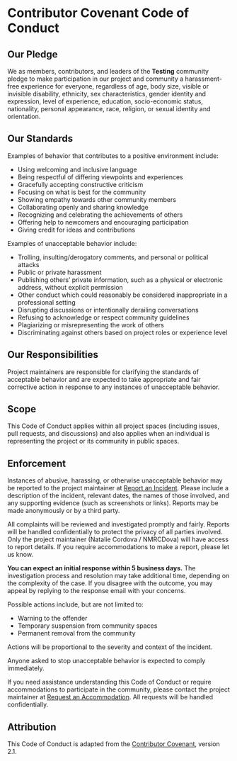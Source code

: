 # Contributor Covenant Code of Conduct

## Our Pledge

We as members, contributors, and leaders of the **Testing** community pledge to make participation in our project and community a harassment-free experience for everyone, regardless of age, body size, visible or invisible disability, ethnicity, sex characteristics, gender identity and expression, level of experience, education, socio-economic status, nationality, personal appearance, race, religion, or sexual identity and orientation.

## Our Standards

Examples of behavior that contributes to a positive environment include:
- Using welcoming and inclusive language
- Being respectful of differing viewpoints and experiences
- Gracefully accepting constructive criticism
- Focusing on what is best for the community
- Showing empathy towards other community members
- Collaborating openly and sharing knowledge
- Recognizing and celebrating the achievements of others
- Offering help to newcomers and encouraging participation
- Giving credit for ideas and contributions

Examples of unacceptable behavior include:
- Trolling, insulting/derogatory comments, and personal or political attacks
- Public or private harassment
- Publishing others’ private information, such as a physical or electronic address, without explicit permission
- Other conduct which could reasonably be considered inappropriate in a professional setting
- Disrupting discussions or intentionally derailing conversations
- Refusing to acknowledge or respect community guidelines
- Plagiarizing or misrepresenting the work of others
- Discriminating against others based on project roles or experience level

## Our Responsibilities

Project maintainers are responsible for clarifying the standards of acceptable behavior and are expected to take appropriate and fair corrective action in response to any instances of unacceptable behavior.

## Scope

This Code of Conduct applies within all project spaces (including issues, pull requests, and discussions) and also applies when an individual is representing the project or its community in public spaces.

## Enforcement

Instances of abusive, harassing, or otherwise unacceptable behavior may be reported to the project maintainer at [Report an Incident](mailto:natalie.m.cordova-testing.report@gmail.com). Please include a description of the incident, relevant dates, the names of those involved, and any supporting evidence (such as screenshots or links).  Reports may be made anonymously or by a third party.

All complaints will be reviewed and investigated promptly and fairly. Reports will be handled confidentially to protect the privacy of all parties involved. Only the project maintainer (Natalie Cordova / NMRCDova) will have access to report details. If you require accommodations to make a report, please let us know.

**You can expect an initial response within 5 business days.** The investigation process and resolution may take additional time, depending on the complexity of the case. If you disagree with the outcome, you may appeal by replying to the response email with your concerns.

Possible actions include, but are not limited to:
- Warning to the offender
- Temporary suspension from community spaces
- Permanent removal from the community

Actions will be proportional to the severity and context of the incident.

Anyone asked to stop unacceptable behavior is expected to comply immediately.

If you need assistance understanding this Code of Conduct or require accommodations to participate in the community, please contact the project maintainer at [Request an Accommodation](mailto:natalie.m.cordova-testing.accommodation@gmail.com). All requests will be handled confidentially.

## Attribution

This Code of Conduct is adapted from the [Contributor Covenant](https://www.contributor-covenant.org), version 2.1.